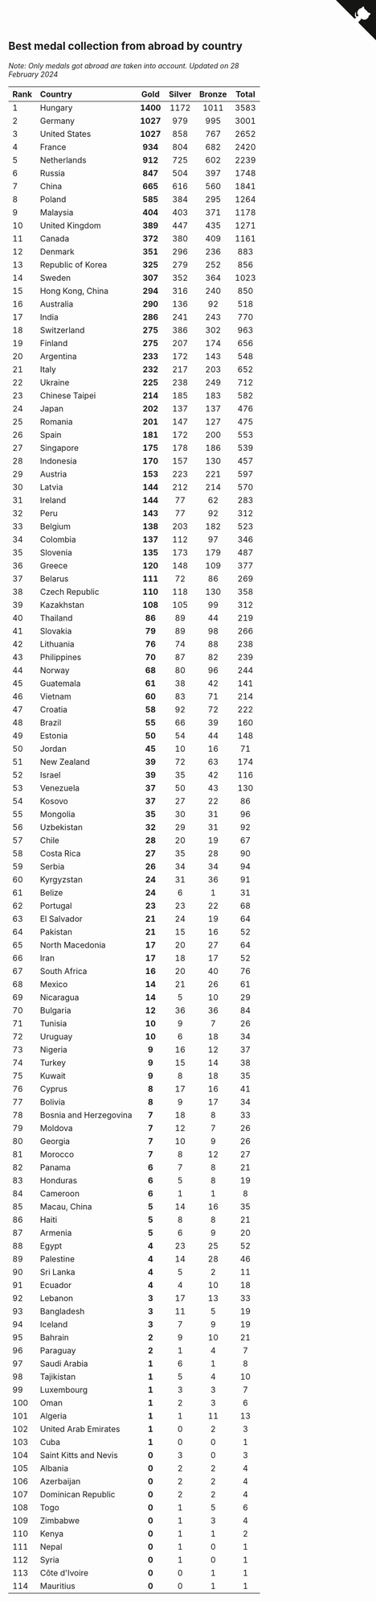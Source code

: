 ## Best medal collection from abroad by country

*Note: Only medals got abroad are taken into account.*
*Updated on 28 February 2024*

| Rank | Country | Gold | Silver | Bronze | Total |
| :--- | :--- | :--: | :--: | :--: | :--: |
| 1 | Hungary | **1400** | 1172 | 1011 | 3583 |
| 2 | Germany | **1027** | 979 | 995 | 3001 |
| 3 | United States | **1027** | 858 | 767 | 2652 |
| 4 | France | **934** | 804 | 682 | 2420 |
| 5 | Netherlands | **912** | 725 | 602 | 2239 |
| 6 | Russia | **847** | 504 | 397 | 1748 |
| 7 | China | **665** | 616 | 560 | 1841 |
| 8 | Poland | **585** | 384 | 295 | 1264 |
| 9 | Malaysia | **404** | 403 | 371 | 1178 |
| 10 | United Kingdom | **389** | 447 | 435 | 1271 |
| 11 | Canada | **372** | 380 | 409 | 1161 |
| 12 | Denmark | **351** | 296 | 236 | 883 |
| 13 | Republic of Korea | **325** | 279 | 252 | 856 |
| 14 | Sweden | **307** | 352 | 364 | 1023 |
| 15 | Hong Kong, China | **294** | 316 | 240 | 850 |
| 16 | Australia | **290** | 136 | 92 | 518 |
| 17 | India | **286** | 241 | 243 | 770 |
| 18 | Switzerland | **275** | 386 | 302 | 963 |
| 19 | Finland | **275** | 207 | 174 | 656 |
| 20 | Argentina | **233** | 172 | 143 | 548 |
| 21 | Italy | **232** | 217 | 203 | 652 |
| 22 | Ukraine | **225** | 238 | 249 | 712 |
| 23 | Chinese Taipei | **214** | 185 | 183 | 582 |
| 24 | Japan | **202** | 137 | 137 | 476 |
| 25 | Romania | **201** | 147 | 127 | 475 |
| 26 | Spain | **181** | 172 | 200 | 553 |
| 27 | Singapore | **175** | 178 | 186 | 539 |
| 28 | Indonesia | **170** | 157 | 130 | 457 |
| 29 | Austria | **153** | 223 | 221 | 597 |
| 30 | Latvia | **144** | 212 | 214 | 570 |
| 31 | Ireland | **144** | 77 | 62 | 283 |
| 32 | Peru | **143** | 77 | 92 | 312 |
| 33 | Belgium | **138** | 203 | 182 | 523 |
| 34 | Colombia | **137** | 112 | 97 | 346 |
| 35 | Slovenia | **135** | 173 | 179 | 487 |
| 36 | Greece | **120** | 148 | 109 | 377 |
| 37 | Belarus | **111** | 72 | 86 | 269 |
| 38 | Czech Republic | **110** | 118 | 130 | 358 |
| 39 | Kazakhstan | **108** | 105 | 99 | 312 |
| 40 | Thailand | **86** | 89 | 44 | 219 |
| 41 | Slovakia | **79** | 89 | 98 | 266 |
| 42 | Lithuania | **76** | 74 | 88 | 238 |
| 43 | Philippines | **70** | 87 | 82 | 239 |
| 44 | Norway | **68** | 80 | 96 | 244 |
| 45 | Guatemala | **61** | 38 | 42 | 141 |
| 46 | Vietnam | **60** | 83 | 71 | 214 |
| 47 | Croatia | **58** | 92 | 72 | 222 |
| 48 | Brazil | **55** | 66 | 39 | 160 |
| 49 | Estonia | **50** | 54 | 44 | 148 |
| 50 | Jordan | **45** | 10 | 16 | 71 |
| 51 | New Zealand | **39** | 72 | 63 | 174 |
| 52 | Israel | **39** | 35 | 42 | 116 |
| 53 | Venezuela | **37** | 50 | 43 | 130 |
| 54 | Kosovo | **37** | 27 | 22 | 86 |
| 55 | Mongolia | **35** | 30 | 31 | 96 |
| 56 | Uzbekistan | **32** | 29 | 31 | 92 |
| 57 | Chile | **28** | 20 | 19 | 67 |
| 58 | Costa Rica | **27** | 35 | 28 | 90 |
| 59 | Serbia | **26** | 34 | 34 | 94 |
| 60 | Kyrgyzstan | **24** | 31 | 36 | 91 |
| 61 | Belize | **24** | 6 | 1 | 31 |
| 62 | Portugal | **23** | 23 | 22 | 68 |
| 63 | El Salvador | **21** | 24 | 19 | 64 |
| 64 | Pakistan | **21** | 15 | 16 | 52 |
| 65 | North Macedonia | **17** | 20 | 27 | 64 |
| 66 | Iran | **17** | 18 | 17 | 52 |
| 67 | South Africa | **16** | 20 | 40 | 76 |
| 68 | Mexico | **14** | 21 | 26 | 61 |
| 69 | Nicaragua | **14** | 5 | 10 | 29 |
| 70 | Bulgaria | **12** | 36 | 36 | 84 |
| 71 | Tunisia | **10** | 9 | 7 | 26 |
| 72 | Uruguay | **10** | 6 | 18 | 34 |
| 73 | Nigeria | **9** | 16 | 12 | 37 |
| 74 | Turkey | **9** | 15 | 14 | 38 |
| 75 | Kuwait | **9** | 8 | 18 | 35 |
| 76 | Cyprus | **8** | 17 | 16 | 41 |
| 77 | Bolivia | **8** | 9 | 17 | 34 |
| 78 | Bosnia and Herzegovina | **7** | 18 | 8 | 33 |
| 79 | Moldova | **7** | 12 | 7 | 26 |
| 80 | Georgia | **7** | 10 | 9 | 26 |
| 81 | Morocco | **7** | 8 | 12 | 27 |
| 82 | Panama | **6** | 7 | 8 | 21 |
| 83 | Honduras | **6** | 5 | 8 | 19 |
| 84 | Cameroon | **6** | 1 | 1 | 8 |
| 85 | Macau, China | **5** | 14 | 16 | 35 |
| 86 | Haiti | **5** | 8 | 8 | 21 |
| 87 | Armenia | **5** | 6 | 9 | 20 |
| 88 | Egypt | **4** | 23 | 25 | 52 |
| 89 | Palestine | **4** | 14 | 28 | 46 |
| 90 | Sri Lanka | **4** | 5 | 2 | 11 |
| 91 | Ecuador | **4** | 4 | 10 | 18 |
| 92 | Lebanon | **3** | 17 | 13 | 33 |
| 93 | Bangladesh | **3** | 11 | 5 | 19 |
| 94 | Iceland | **3** | 7 | 9 | 19 |
| 95 | Bahrain | **2** | 9 | 10 | 21 |
| 96 | Paraguay | **2** | 1 | 4 | 7 |
| 97 | Saudi Arabia | **1** | 6 | 1 | 8 |
| 98 | Tajikistan | **1** | 5 | 4 | 10 |
| 99 | Luxembourg | **1** | 3 | 3 | 7 |
| 100 | Oman | **1** | 2 | 3 | 6 |
| 101 | Algeria | **1** | 1 | 11 | 13 |
| 102 | United Arab Emirates | **1** | 0 | 2 | 3 |
| 103 | Cuba | **1** | 0 | 0 | 1 |
| 104 | Saint Kitts and Nevis | **0** | 3 | 0 | 3 |
| 105 | Albania | **0** | 2 | 2 | 4 |
| 106 | Azerbaijan | **0** | 2 | 2 | 4 |
| 107 | Dominican Republic | **0** | 2 | 2 | 4 |
| 108 | Togo | **0** | 1 | 5 | 6 |
| 109 | Zimbabwe | **0** | 1 | 3 | 4 |
| 110 | Kenya | **0** | 1 | 1 | 2 |
| 111 | Nepal | **0** | 1 | 0 | 1 |
| 112 | Syria | **0** | 1 | 0 | 1 |
| 113 | Côte d'Ivoire | **0** | 0 | 1 | 1 |
| 114 | Mauritius | **0** | 0 | 1 | 1 |


<a href="https://github.com/JustinTimeCuber/wca_statistics" class="github-corner" aria-label="View source on Github"><svg width="80" height="80" viewBox="0 0 250 250" style="fill:#151513; color:#fff; position: absolute; top: 0; border: 0; right: 0;" aria-hidden="true"><path d="M0,0 L115,115 L130,115 L142,142 L250,250 L250,0 Z"></path><path d="M128.3,109.0 C113.8,99.7 119.0,89.6 119.0,89.6 C122.0,82.7 120.5,78.6 120.5,78.6 C119.2,72.0 123.4,76.3 123.4,76.3 C127.3,80.9 125.5,87.3 125.5,87.3 C122.9,97.6 130.6,101.9 134.4,103.2" fill="currentColor" style="transform-origin: 130px 106px;" class="octo-arm"></path><path d="M115.0,115.0 C114.9,115.1 118.7,116.5 119.8,115.4 L133.7,101.6 C136.9,99.2 139.9,98.4 142.2,98.6 C133.8,88.0 127.5,74.4 143.8,58.0 C148.5,53.4 154.0,51.2 159.7,51.0 C160.3,49.4 163.2,43.6 171.4,40.1 C171.4,40.1 176.1,42.5 178.8,56.2 C183.1,58.6 187.2,61.8 190.9,65.4 C194.5,69.0 197.7,73.2 200.1,77.6 C213.8,80.2 216.3,84.9 216.3,84.9 C212.7,93.1 206.9,96.0 205.4,96.6 C205.1,102.4 203.0,107.8 198.3,112.5 C181.9,128.9 168.3,122.5 157.7,114.1 C157.9,116.9 156.7,120.9 152.7,124.9 L141.0,136.5 C139.8,137.7 141.6,141.9 141.8,141.8 Z" fill="currentColor" class="octo-body"></path></svg></a><style>.github-corner:hover .octo-arm{animation:octocat-wave 560ms ease-in-out}@keyframes octocat-wave{0%,100%{transform:rotate(0)}20%,60%{transform:rotate(-25deg)}40%,80%{transform:rotate(10deg)}}@media (max-width:500px){.github-corner:hover .octo-arm{animation:none}.github-corner .octo-arm{animation:octocat-wave 560ms ease-in-out}}</style>

